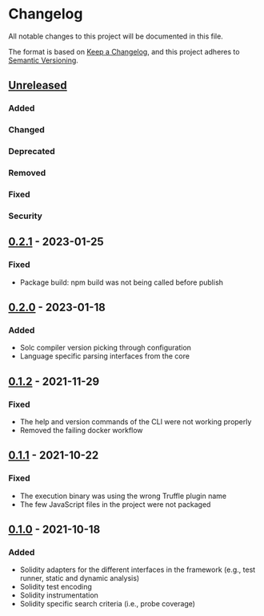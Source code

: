 # Changelog

All notable changes to this project will be documented in this file.

The format is based on [Keep a Changelog](https://keepachangelog.com/en/1.0.0/),
and this project adheres to [Semantic Versioning](https://semver.org/spec/v2.0.0.html).

## [Unreleased]

### Added

### Changed

### Deprecated

### Removed

### Fixed

### Security

## [0.2.1] - 2023-01-25

### Fixed

- Package build: npm build was not being called before publish

## [0.2.0] - 2023-01-18

### Added

- Solc compiler version picking through configuration
- Language specific parsing interfaces from the core

## [0.1.2] - 2021-11-29

### Fixed

- The help and version commands of the CLI were not working properly
- Removed the failing docker workflow

## [0.1.1] - 2021-10-22

### Fixed

- The execution binary was using the wrong Truffle plugin name
- The few JavaScript files in the project were not packaged

## [0.1.0] - 2021-10-18

### Added

- Solidity adapters for the different interfaces in the framework (e.g., test runner, static and dynamic analysis)
- Solidity test encoding
- Solidity instrumentation
- Solidity specific search criteria (i.e., probe coverage)

[unreleased]: https://github.com/syntest-framework/syntest-solidity/compare/v0.2.1...HEAD
[0.2.1]: https://github.com/syntest-framework/syntest-solidity/releases/tag/v0.2.0...v0.2.1
[0.2.0]: https://github.com/syntest-framework/syntest-solidity/releases/tag/v0.1.2...v0.2.0
[0.1.2]: https://github.com/syntest-framework/syntest-solidity/releases/tag/v0.1.1...v0.1.2
[0.1.1]: https://github.com/syntest-framework/syntest-solidity/releases/tag/v0.1.0...v0.1.1
[0.1.0]: https://github.com/syntest-framework/syntest-solidity/releases/tag/v0.1.0
